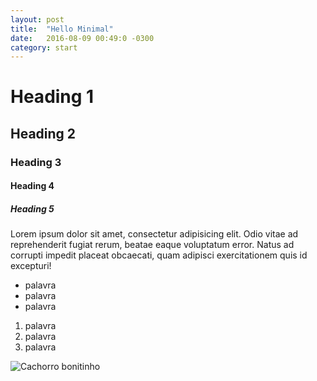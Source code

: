 ```yaml
---
layout: post
title:  "Hello Minimal"
date:   2016-08-09 00:49:0 -0300
category: start
---
```

# Heading 1

## Heading 2

### Heading 3

#### Heading 4

##### Heading 5

Lorem ipsum dolor sit amet, consectetur adipisicing elit. Odio vitae ad reprehenderit fugiat rerum, beatae eaque voluptatum error. Natus ad corrupti impedit placeat obcaecati, quam adipisci exercitationem quis id excepturi!

- palavra
- palavra
- palavra

1. palavra
1. palavra
1. palavra

![Cachorro bonitinho](http://animalia-life.com/data_images/dog/dog2.jpg)